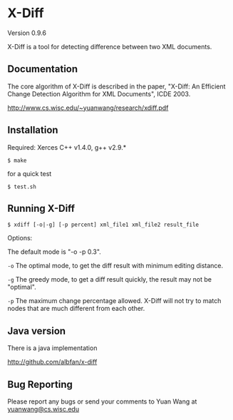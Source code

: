# X-Diff	

Version 0.9.6

X-Diff is a tool for detecting difference between two XML documents.

## Documentation

The core algorithm of X-Diff is described in the paper, "X-Diff: An Efficient Change Detection Algorithm for XML Documents", ICDE 2003.

http://www.cs.wisc.edu/~yuanwang/research/xdiff.pdf

## Installation

Required: Xerces C++ v1.4.0, g++ v2.9.\*

    $ make

for a quick test
   
    $ test.sh

## Running X-Diff

    $ xdiff [-o|-g] [-p percent] xml_file1 xml_file2 result_file

Options:

The default mode is "-o -p 0.3".

  `-o` The optimal mode, to get the diff result with minimum editing
  distance.

  `-g` The greedy mode, to get a diff result quickly, the result may not
  be "optimal".

  `-p` The maximum change percentage allowed. X-Diff will not try to match nodes that are much different from each other.

## Java version

There is a java implementation

http://github.com/albfan/x-diff

## Bug Reporting

Please report any bugs or send your comments to Yuan Wang at yuanwang@cs.wisc.edu

